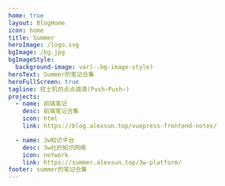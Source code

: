 ```yaml
---
home: true
layout: BlogHome
icon: home
title: Summer
heroImage: /logo.svg
bgImage: /bg.jpg
bgImageStyle:
  background-image: var(--bg-image-style)
heroText: Summer的笔记合集
heroFullScreen: true
tagline: 挖土机的点点滴滴(Push~Push~)
projects:
  - name: 前端笔记
    desc: 前端笔记合集
    icon: html
    link: https://blog.alexsun.top/vuepress-frontend-notes/

  - name: 3w知识平台
    desc: 3w社的知识网络
    icon: network
    link: https://summer.alexsun.top/3w-platform/
footer: summer的笔记合集
---
```


<!-- ICON 参考：https://theme-hope.vuejs.press/zh/guide/interface/icon.html -->
